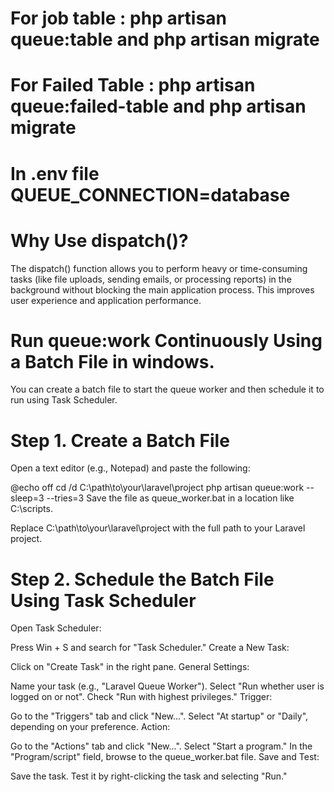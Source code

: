 # For job table : php artisan queue:table and php artisan migrate

# For Failed Table : php artisan queue:failed-table and php artisan migrate

# In .env file QUEUE_CONNECTION=database

# Why Use dispatch()?

The dispatch() function allows you to perform heavy or time-consuming tasks (like file uploads, sending emails, or processing reports) in the background without blocking the main application process. This improves user experience and application performance.

# Run queue:work Continuously Using a Batch File in windows.

You can create a batch file to start the queue worker and then schedule it to run using Task Scheduler.

# Step 1. Create a Batch File

Open a text editor (e.g., Notepad) and paste the following:

@echo off
cd /d C:\path\to\your\laravel\project
php artisan queue:work --sleep=3 --tries=3
Save the file as queue_worker.bat in a location like C:\scripts.

Replace C:\path\to\your\laravel\project with the full path to your Laravel project.

# Step 2. Schedule the Batch File Using Task Scheduler

Open Task Scheduler:

Press Win + S and search for "Task Scheduler."
Create a New Task:

Click on "Create Task" in the right pane.
General Settings:

Name your task (e.g., "Laravel Queue Worker").
Select "Run whether user is logged on or not".
Check "Run with highest privileges."
Trigger:

Go to the "Triggers" tab and click "New...".
Select "At startup" or "Daily", depending on your preference.
Action:

Go to the "Actions" tab and click "New...".
Select "Start a program."
In the "Program/script" field, browse to the queue_worker.bat file.
Save and Test:

Save the task.
Test it by right-clicking the task and selecting "Run."
